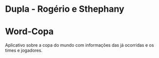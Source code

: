 # Dupla - Rogério e Sthephany
# Word-Copa
Aplicativo sobre a copa do mundo com informações das já ocorridas e os times e jogadores.

